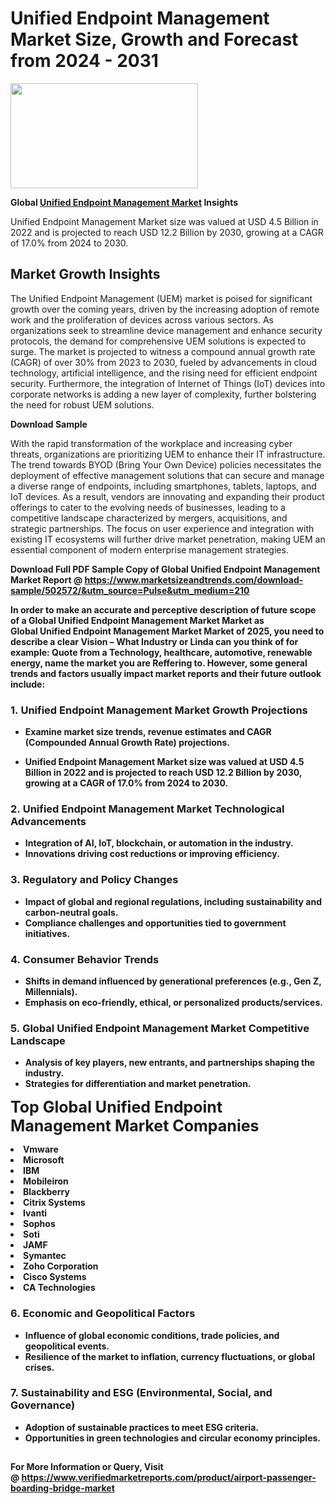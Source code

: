 <H1>Unified Endpoint Management Market Size, Growth and Forecast from 2024 - 2031</H1><img class="aligncenter size-medium wp-image-584254" src="https://thirdeyenews.in/wp-content/uploads/2024/09/Global-Market-Research-300x168.jpeg" alt="" width="300" height="168" /><p><strong>Global&nbsp;<a href="https://www.marketsizeandtrends.com/download-sample/502572/&amp;utm_source=Pulse&amp;utm_medium=210">Unified Endpoint Management Market</a> Insights</strong></p><p>Unified Endpoint Management Market size was valued at USD 4.5 Billion in 2022 and is projected to reach USD 12.2 Billion by 2030, growing at a CAGR of 17.0% from 2024 to 2030.</p><p><h2>Market Growth Insights</h2> <p>The Unified Endpoint Management (UEM) market is poised for significant growth over the coming years, driven by the increasing adoption of remote work and the proliferation of devices across various sectors. As organizations seek to streamline device management and enhance security protocols, the demand for comprehensive UEM solutions is expected to surge. The market is projected to witness a compound annual growth rate (CAGR) of over 30% from 2023 to 2030, fueled by advancements in cloud technology, artificial intelligence, and the rising need for efficient endpoint security. Furthermore, the integration of Internet of Things (IoT) devices into corporate networks is adding a new layer of complexity, further bolstering the need for robust UEM solutions.</p> <p><strong>Download Sample</strong></p> <p>With the rapid transformation of the workplace and increasing cyber threats, organizations are prioritizing UEM to enhance their IT infrastructure. The trend towards BYOD (Bring Your Own Device) policies necessitates the deployment of effective management solutions that can secure and manage a diverse range of endpoints, including smartphones, tablets, laptops, and IoT devices. As a result, vendors are innovating and expanding their product offerings to cater to the evolving needs of businesses, leading to a competitive landscape characterized by mergers, acquisitions, and strategic partnerships. The focus on user experience and integration with existing IT ecosystems will further drive market penetration, making UEM an essential component of modern enterprise management strategies.</p> <p><strong></p><p><span class=""><strong>Download Full PDF Sample Copy of Global Unified Endpoint Management Market Report</strong> @ <a href="https://www.marketsizeandtrends.com/download-sample/502572/&amp;utm_source=Pulse&amp;utm_medium=210" target="_blank">https://www.marketsizeandtrends.com/download-sample/502572/&amp;utm_source=Pulse&amp;utm_medium=210</a></span></p><p>In order to make an accurate and perceptive description of future scope of a Global&nbsp;Unified Endpoint Management Market Market as Global&nbsp;Unified Endpoint Management Market Market of 2025, you need to describe a clear Vision &ndash; What Industry or Linda can you think of for example: Quote from a Technology, healthcare, automotive, renewable energy, name the market you are Reffering to. However, some general trends and factors usually impact market reports and their future outlook include:</p><h3>1.&nbsp;<strong>Unified Endpoint Management Market Growth Projections</strong></h3><ul><li>Examine market size trends, revenue estimates and CAGR (Compounded Annual Growth Rate) projections.</li><li><p>Unified Endpoint Management Market size was valued at USD 4.5 Billion in 2022 and is projected to reach USD 12.2 Billion by 2030, growing at a CAGR of 17.0% from 2024 to 2030.</p></li></ul><h3>2.&nbsp;<strong>Unified Endpoint Management Market Technological Advancements</strong></h3><ul><li>Integration of AI, IoT, blockchain, or automation in the industry.</li><li>Innovations driving cost reductions or improving efficiency.</li></ul><h3>3.&nbsp;<strong>Regulatory and Policy Changes</strong></h3><ul><li>Impact of global and regional regulations, including sustainability and carbon-neutral goals.</li><li>Compliance challenges and opportunities tied to government initiatives.</li></ul><h3>4.&nbsp;<strong>Consumer Behavior Trends</strong></h3><ul><li>Shifts in demand influenced by generational preferences (e.g., Gen Z, Millennials).</li><li>Emphasis on eco-friendly, ethical, or personalized products/services.</li></ul><h3>5.&nbsp;<strong>Global Unified Endpoint Management Market Competitive Landscape</strong></h3><ul><li>Analysis of key players, new entrants, and partnerships shaping the industry.</li><li>Strategies for differentiation and market penetration.</li></ul><p data-pm-slice="1 1 []"><span style="color: inherit; font-family: inherit; font-size: 25px;">Top Global Unified Endpoint Management Market Companies</span></p><div class="" data-test-id=""><p><li>Vmware</li><li> Microsoft</li><li> IBM</li><li> Mobileiron</li><li> Blackberry</li><li> Citrix Systems</li><li> Ivanti</li><li> Sophos</li><li> Soti</li><li> JAMF</li><li> Symantec</li><li> Zoho Corporation</li><li> Cisco Systems</li><li> CA Technologies</li></p></div><h3>6.&nbsp;<strong>Economic and Geopolitical Factors</strong></h3><ul><li>Influence of global economic conditions, trade policies, and geopolitical events.</li><li>Resilience of the market to inflation, currency fluctuations, or global crises.</li></ul><h3>7.&nbsp;<strong>Sustainability and ESG (Environmental, Social, and Governance)</strong></h3><ul><li>Adoption of sustainable practices to meet ESG criteria.</li><li>Opportunities in green technologies and circular economy principles.</li></ul><h2><strong style="font-size: 14px;">For More Information or Query, Visit @&nbsp;</strong><a style="background-color: #ffffff; font-size: 14px;" href="https://www.marketsizeandtrends.com/report/unified-endpoint-management-market/" target="_blank">https://www.verifiedmarketreports.com/product/airport-passenger-boarding-bridge-market</a></h2>
